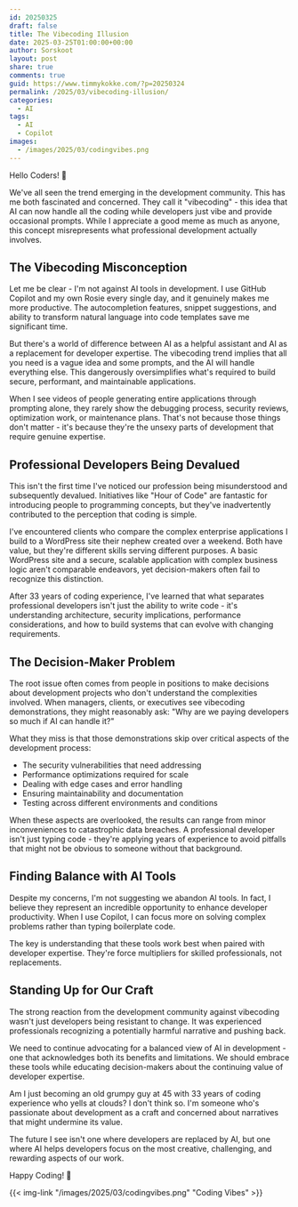 ```yaml
---
id: 20250325
draft: false
title: The Vibecoding Illusion
date: 2025-03-25T01:00:00+00:00
author: Sorskoot
layout: post
share: true
comments: true
guid: https://www.timmykokke.com/?p=20250324
permalink: /2025/03/vibecoding-illusion/
categories:
  - AI
tags:
  - AI
  - Copilot
images:
  - /images/2025/03/codingvibes.png
---
```


Hello Coders! 👾

We've all seen the trend emerging in the development community. This has me both fascinated and concerned. They call it "vibecoding" - this idea that AI can now handle all the coding while developers just vibe and provide occasional prompts. While I appreciate a good meme as much as anyone, this concept misrepresents what professional development actually involves.

## The Vibecoding Misconception

Let me be clear - I'm not against AI tools in development. I use GitHub Copilot and my own Rosie every single day, and it genuinely makes me more productive. The autocompletion features, snippet suggestions, and ability to transform natural language into code templates save me significant time.

But there's a world of difference between AI as a helpful assistant and AI as a replacement for developer expertise. The vibecoding trend implies that all you need is a vague idea and some prompts, and the AI will handle everything else. This dangerously oversimplifies what's required to build secure, performant, and maintainable applications.

When I see videos of people generating entire applications through prompting alone, they rarely show the debugging process, security reviews, optimization work, or maintenance plans. That's not because those things don't matter - it's because they're the unsexy parts of development that require genuine expertise.

## Professional Developers Being Devalued

This isn't the first time I've noticed our profession being misunderstood and subsequently devalued. Initiatives like "Hour of Code" are fantastic for introducing people to programming concepts, but they've inadvertently contributed to the perception that coding is simple.

I've encountered clients who compare the complex enterprise applications I build to a WordPress site their nephew created over a weekend. Both have value, but they're different skills serving different purposes. A basic WordPress site and a secure, scalable application with complex business logic aren't comparable endeavors, yet decision-makers often fail to recognize this distinction.

After 33 years of coding experience, I've learned that what separates professional developers isn't just the ability to write code - it's understanding architecture, security implications, performance considerations, and how to build systems that can evolve with changing requirements.

## The Decision-Maker Problem

The root issue often comes from people in positions to make decisions about development projects who don't understand the complexities involved. When managers, clients, or executives see vibecoding demonstrations, they might reasonably ask: "Why are we paying developers so much if AI can handle it?"

What they miss is that those demonstrations skip over critical aspects of the development process:

- The security vulnerabilities that need addressing
- Performance optimizations required for scale
- Dealing with edge cases and error handling
- Ensuring maintainability and documentation
- Testing across different environments and conditions

When these aspects are overlooked, the results can range from minor inconveniences to catastrophic data breaches. A professional developer isn't just typing code - they're applying years of experience to avoid pitfalls that might not be obvious to someone without that background.

## Finding Balance with AI Tools

Despite my concerns, I'm not suggesting we abandon AI tools. In fact, I believe they represent an incredible opportunity to enhance developer productivity. When I use Copilot, I can focus more on solving complex problems rather than typing boilerplate code.

The key is understanding that these tools work best when paired with developer expertise. They're force multipliers for skilled professionals, not replacements.

## Standing Up for Our Craft

The strong reaction from the development community against vibecoding wasn't just developers being resistant to change. It was experienced professionals recognizing a potentially harmful narrative and pushing back.

We need to continue advocating for a balanced view of AI in development - one that acknowledges both its benefits and limitations. We should embrace these tools while educating decision-makers about the continuing value of developer expertise.

Am I just becoming an old grumpy guy at 45 with 33 years of coding experience who yells at clouds? I don't think so. I'm someone who's passionate about development as a craft and concerned about narratives that might undermine its value.

The future I see isn't one where developers are replaced by AI, but one where AI helps developers focus on the most creative, challenging, and rewarding aspects of our work.

Happy Coding! 🚀

{{< img-link "/images/2025/03/codingvibes.png" "Coding Vibes" >}}
